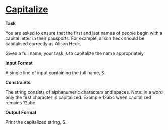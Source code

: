 # [Capitalize](https://www.hackerrank.com/challenges/capitalize/problem?isFullScreen=true)

**Task**

You are asked to ensure that the first and last names of people begin with a capital letter in their passports. For example, alison heck should be capitalised correctly as Alison Heck.

Given a full name, your task is to capitalize the name appropriately.

**Input Format**

A single line of input containing the full name, S.

**Constraints**

The string consists of alphanumeric characters and spaces.
Note: in a word only the first character is capitalized. Example 12abc when capitalized remains 12abc.

**Output Format**

Print the capitalized string, S.